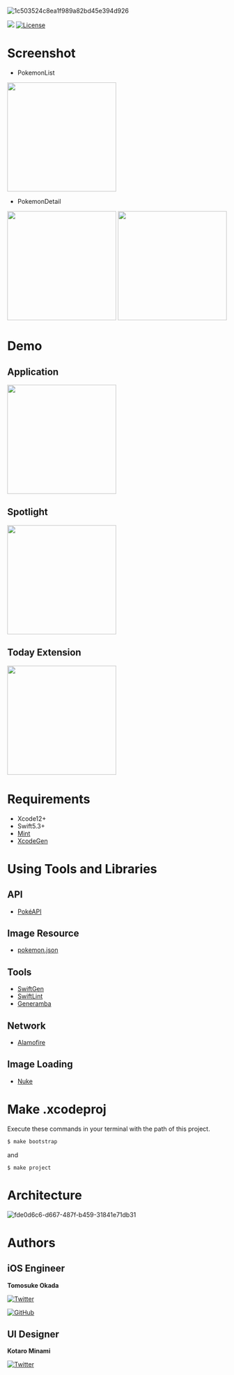 ![1c503524c8ea1f989a82bd45e394d926](https://user-images.githubusercontent.com/20692907/78142386-d6a7dc00-7467-11ea-81ca-c21b6b77d823.png)

[![](https://github.com/Frog-Frog/Pokedex/workflows/CI/badge.svg)](https://github.com/Frog-Frog/Pokedex/actions?query=workflow%3ACI)
[![License](https://img.shields.io/github/license/Frog-Frog/Pokedex)](https://github.com/Frog-Frog/Pokedex/blob/master/LICENSE)

# Screenshot

- PokemonList

<img src="https://user-images.githubusercontent.com/20692907/80538716-29ca6b80-89e1-11ea-935b-48a0e6736315.png" width="250">

- PokemonDetail

<img src="https://user-images.githubusercontent.com/20692907/80538722-2b942f00-89e1-11ea-82a6-dd90adde8bd7.png" width="250">

<img src="https://user-images.githubusercontent.com/20692907/80539155-fd631f00-89e1-11ea-8ed9-0143bf7fbc0f.png" width="250">

# Demo

## Application
<img src="https://user-images.githubusercontent.com/20692907/80539441-75314980-89e2-11ea-81f8-7b6661d6495e.gif" width="250">

## Spotlight
<img src="https://user-images.githubusercontent.com/20692907/82819673-b9c5dd00-9edb-11ea-94b1-297ae27d4673.gif" width="250">

## Today Extension
<img src="https://user-images.githubusercontent.com/20692907/82715063-66ca0b00-9ccc-11ea-87fb-771d3fa231cb.gif" width="250">

# Requirements
- Xcode12+
- Swift5.3+
- [Mint](https://github.com/yonaskolb/Mint)
- [XcodeGen](https://github.com/yonaskolb/XcodeGen)

# Using Tools and Libraries

## API
- [PokéAPI](https://pokeapi.co/)

## Image Resource
- [pokemon.json](https://github.com/fanzeyi/pokemon.json)

## Tools
- [SwiftGen](https://github.com/SwiftGen/SwiftGen)
- [SwiftLint](https://github.com/realm/SwiftLint)
- [Generamba](https://github.com/strongself/Generamba)

## Network
- [Alamofire](https://github.com/Alamofire/Alamofire)

## Image Loading
- [Nuke](https://github.com/kean/Nuke)

# Make .xcodeproj
Execute these commands in your terminal with the path of this project.

```ruby
$ make bootstrap
```

and

```
$ make project
```

# Architecture
![fde0d6c6-d667-487f-b459-31841e71db31](https://user-images.githubusercontent.com/20692907/81504158-a551e400-9322-11ea-9457-74e80b7380f1.png)

# Authors

## iOS Engineer

**Tomosuke Okada**

[![Twitter](https://img.shields.io/twitter/follow/fr0g_fr0g?style=social)](https://twitter.com/intent/follow?screen_name=fr0g_fr0g)

[![GitHub](https://img.shields.io/github/followers/Frog-Frog?style=social)](https://github.com/Frog-Frog)

## UI Designer

**Kotaro Minami**

[![Twitter](https://img.shields.io/twitter/follow/arice_kawamako?style=social)](https://twitter.com/intent/follow?screen_name=arice_kawamako)
